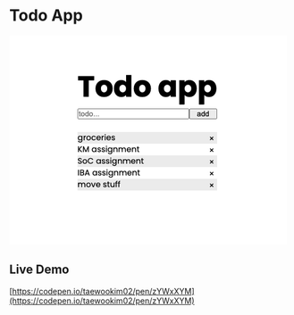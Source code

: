 # Todo App

![preview image](images/preview.png)

## Live Demo

[https://codepen.io/taewookim02/pen/zYWxXYM](https://codepen.io/taewookim02/pen/zYWxXYM)
